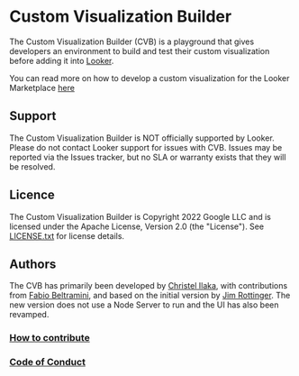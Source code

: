 # Custom Visualization Builder

The Custom Visualization Builder (CVB) is a playground that gives developers an environment to build and test their custom visualization before adding it into [Looker](https://www.looker.com/).

You can read more on how to develop a custom visualization for the Looker Marketplace [here](https://cloud.google.com/looker/docs/marketplace-develop-visualization)

## Support

The Custom Visualization Builder is NOT officially supported by Looker. Please do not contact Looker support for issues with CVB. Issues may be reported via the Issues tracker, but no SLA or warranty exists that they will be resolved.

## Licence

The Custom Visualization Builder is Copyright 2022 Google LLC and is licensed under the Apache License, Version 2.0 (the "License"). See [LICENSE.txt](./LICENSE.txt) for license details.

## Authors

The CVB has primarily been developed by [Christel Ilaka](https://github.com/christelilaka), with contributions from [Fabio Beltramini](https://github.com/fabio-looker), and based on the initial version by [Jim Rottinger](https://github.com/JimRottinger/looker-vis-builder). The new version does not use a Node Server to run and the UI has also been revamped.

### [How to contribute](./CONTRIBUTING.md)

### [Code of Conduct](./CODE_OF_CONDUCT.md)
